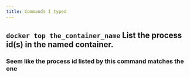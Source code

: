 ```yaml
---
title: Commands I typed
---
```


## `docker top the_container_name` List the process id(s) in the named container.
### Seem like the process id listed by this command matches the one
